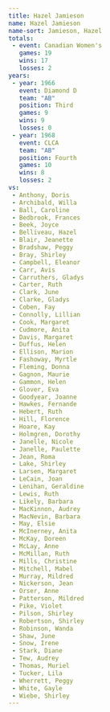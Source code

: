 ```yaml
---
title: Hazel Jamieson
name: Hazel Jamieson
name-sort: Jamieson, Hazel
totals:
 - event: Canadian Women's
   games: 19
   wins: 17
   losses: 2
years:
 - year: 1966
   event: Diamond D
   team: "AB"
   position: Third
   games: 9
   wins: 9
   losses: 0
 - year: 1968
   event: CLCA
   team: "AB"
   position: Fourth
   games: 10
   wins: 8
   losses: 2
vs:
 - Anthony, Doris
 - Archibald, Willa
 - Ball, Caroline
 - Bedbrook, Frances
 - Beek, Joyce
 - Belliveau, Hazel
 - Blair, Jeanette
 - Bradshaw, Peggy
 - Bray, Shirley
 - Campbell, Eleanor
 - Carr, Avis
 - Carruthers, Gladys
 - Carter, Ruth
 - Clark, June
 - Clarke, Gladys
 - Coben, Fay
 - Connolly, Lillian
 - Cook, Margaret
 - Cudmore, Anita
 - Davis, Margaret
 - Duffus, Helen
 - Ellison, Marion
 - Fashoway, Myrtle
 - Fleming, Donna
 - Gagnon, Maurie
 - Gammon, Helen
 - Glover, Eva
 - Goodyear, Joanne
 - Hawkes, Fernande
 - Hebert, Ruth
 - Hill, Florence
 - Hoare, Kay
 - Holmgren, Dorothy
 - Janelle, Nicole
 - Janelle, Paulette
 - Jean, Roma
 - Lake, Shirley
 - Larsen, Margaret
 - LeCain, Joan
 - Lenihan, Geraldine
 - Lewis, Ruth
 - Likely, Barbara
 - MacKinnon, Audrey
 - MacNevin, Barbara
 - May, Elsie
 - McInerney, Anita
 - McKay, Doreen
 - McLay, Anne
 - McMillan, Ruth
 - Mills, Christine
 - Mitchell, Mabel
 - Murray, Mildred
 - Nickerson, Jean
 - Orser, Anne
 - Patterson, Mildred
 - Pike, Violet
 - Pilson, Shirley
 - Robertson, Shirley
 - Robinson, Wanda
 - Shaw, June
 - Snow, Irene
 - Stark, Diane
 - Tew, Audrey
 - Thomas, Muriel
 - Tucker, Lila
 - Wherrett, Peggy
 - White, Gayle
 - Wiebe, Shirley
---
```

